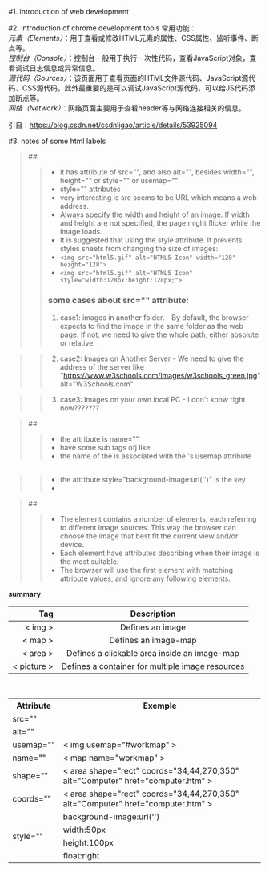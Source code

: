 #1. introduction of web development

#2. introduction of chrome development tools
常用功能： </br>
*元素（Elements）*：用于查看或修改HTML元素的属性、CSS属性、监听事件、断点等。 </br>
*控制台（Console）*：控制台一般用于执行一次性代码，查看JavaScript对象，查看调试日志信息或异常信息。</br>
*源代码（Sources）*：该页面用于查看页面的HTML文件源代码、JavaScript源代码、CSS源代码，此外最重要的是可以调试JavaScript源代码，可以给JS代码添加断点等。</br>
*网络（Network）*：网络页面主要用于查看header等与网络连接相关的信息。</br>

引自：https://blog.csdn.net/csdnligao/article/details/53925094

#3. notes of some html labels
>##<img >
>>+ it has attribute of src="", and also alt="", besides width="", height="" or style="" or usemap=""
>>+ style="" attributes 
>>+ very interesting is src seems to be URL which means a web address.
>>+ Always specify the width and height of an image. If width and height are not specified, the page might flicker while the image loads.
>>+ It is suggested that using the style attribute. It prevents styles sheets from changing the size of images:
>>+ `<img src="html5.gif" alt="HTML5 Icon" width="128" height="128">`
>>+ `<img src="html5.gif" alt="HTML5 Icon" style="width:128px;height:128px;">`
>>### some cases about src="" attribute:
>>1. case1: images in another folder. - By default, the browser expects to find the image in the same folder as the web page. 
If not, we need to give the whole path, either absolute or relative.

>>2. case2: Images on Another Server - We need to give the address of the server like "https://www.w3schools.com/images/w3schools_green.jpg" alt="W3Schools.com"

>>3. case3: Images on your own local PC - I don't konw right now???????

>##<map>
  >>+ the attribute is name=""
  >>+ have some sub tags ofj <area> like: <area shape="" coords="" alt="" href=""> 
  >>+ the name of the <map> is associated with the <img>'s usemap attribute 

>## <body style="background-image:url('www.baidu.jpg')">
  >>+ the attribute style="background-image:url('')" is the key
  >>+ 

>##<picture>
  >>+ The <picture> element contains a number of <source> elements, each referring to different image sources. This way the browser can choose the image that best fit the current view and/or device.
  >>+ Each <source> element have attributes describing when their image is the most suitable.
  >>+ The browser will use the first <source> element with matching attribute values, and ignore any following <source> elements.
  
**summary**

| Tag	 | Description |
|-:|:-:|
| &lt; img &gt;	| Defines an image |
| &lt; map &gt;	| Defines an image-map |
| &lt; area &gt;| Defines a clickable area inside an image-map |
| &lt; picture &gt;| Defines a container for multiple image resources |
  
<table>
  <tr>
    <th>Attribute</th>
    <th>Exemple</th>
  </tr>
  
  <tr>
    <td >src=""</td>
    <td ></td>
  </tr>
  
  <tr>
    <td >alt=""</td>
    <td ></td>
  </tr>
  <tr>
    <td > usemap=""</td>
    <td > &lt;   img usemap="#workmap"   &gt; </td>
  </tr> 
  <tr>
    <td > name=""</td>
    <td > &lt; map name="workmap" &gt; </td>
  </tr> 
   <tr>
     <td>shape=""</td>
     <td> &lt; area shape="rect" coords="34,44,270,350" alt="Computer" href="computer.htm" &gt; </td>
   </tr>
   <tr>
    <td>coords=""</td>
    <td> &lt; area shape="rect" coords="34,44,270,350" alt="Computer" href="computer.htm" &gt; </td>
   </tr> 
  
  <tr>
    <td rowspan="4" >style=""</td>
    <td >background-image:url('')</td>
  </tr>
    
  <tr>
    <td> width:50px </td>
  </tr>
  
  <tr>
    <td>height:100px</td>
  </tr>
  
   <tr>
    <td>float:right </td>
   </tr>
   
  
</table>
